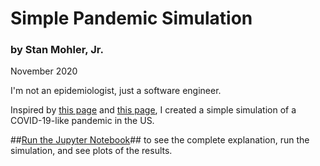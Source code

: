 # Simple Pandemic Simulation
### by Stan Mohler, Jr.
November 2020

I'm not an epidemiologist, just a software engineer.  

Inspired by [this page](https://forum.bayesia.us/t/p8hymxb/webinar-series-reasoning-under-uncertainty-part-3-epidemic-modeling-with-temporal-bayesian-networks) and [this page](https://phys.org/news/2020-03-mathematical-epidemiology-pandemic.html), I created a simple simulation of a COVID-19-like pandemic in the US.

##[Run the Jupyter Notebook](https://github.com/stanmohler/SimplePandemicSim/blob/main/SimplePandemicSim.ipynb)## to see the complete explanation, run the simulation, and see plots of the results.  

